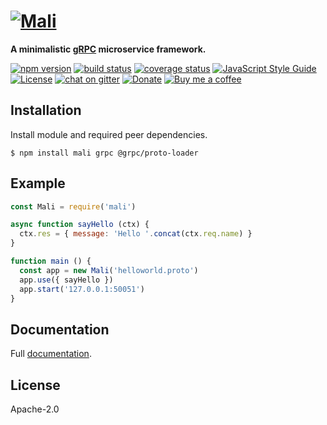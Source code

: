 # [![Mali](https://raw.githubusercontent.com/malijs/mali/master/mali-logo.png)](https://malijs.github.io)

**A minimalistic [gRPC](http://www.grpc.io) microservice framework.**

[![npm version](https://img.shields.io/npm/v/mali.svg?style=flat-square)](https://www.npmjs.com/package/mali)
[![build status](https://github.com/malijs/mali/workflows/Node%20CI/badge.svg)](https://github.com/malijs/mali/actions)
[![coverage status](https://img.shields.io/coveralls/github/malijs/mali.svg?style=flat-square)](https://coveralls.io/github/malijs/mali)
[![JavaScript Style Guide](https://img.shields.io/badge/code_style-standard-brightgreen.svg?style=flat-square)](https://standardjs.com)
[![License](https://img.shields.io/github/license/malijs/mali.svg?style=flat-square)](https://raw.githubusercontent.com/malijs/mali/master/LICENSE)
[![chat on gitter](https://img.shields.io/gitter/room/malijs/Lobby.svg?style=flat-square)](https://gitter.im/malijs/Lobby)
[![Donate](https://img.shields.io/badge/Donate-PayPal-green.svg?style=flat-square)](https://www.paypal.me/bojandj)
[![Buy me a coffee](https://img.shields.io/badge/buy%20me-a%20coffee-orange.svg?style=flat-square)](https://www.buymeacoffee.com/bojand)

## Installation

Install module and required peer dependencies.

```
$ npm install mali grpc @grpc/proto-loader
```

## Example

```js
const Mali = require('mali')

async function sayHello (ctx) {
  ctx.res = { message: 'Hello '.concat(ctx.req.name) }
}

function main () {
  const app = new Mali('helloworld.proto')
  app.use({ sayHello })
  app.start('127.0.0.1:50051')
}
```

## Documentation

Full [documentation](https://mali.js.org).

## License

Apache-2.0
